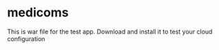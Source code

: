 # medicoms
This is war file for the test app. Download and install it to test your cloud configuration
